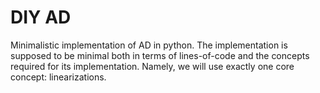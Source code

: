 # DIY AD

Minimalistic implementation of AD in python.
The implementation is supposed to be minimal both in terms of lines-of-code and the concepts required for its implementation.
Namely, we will use exactly one core concept: linearizations.
